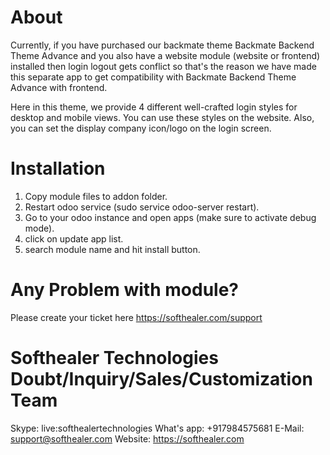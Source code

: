 About
============
Currently, if you have purchased our backmate theme Backmate Backend Theme Advance and you also have a website module (website or frontend) installed then login logout gets conflict so that's the reason we have made this separate app to get compatibility with Backmate Backend Theme Advance with frontend.

Here in this theme, we provide 4 different well-crafted login styles for desktop and mobile views. You can use these styles on the website. Also, you can set the display company icon/logo on the login screen.

Installation
============
1) Copy module files to addon folder.
2) Restart odoo service (sudo service odoo-server restart).
3) Go to your odoo instance and open apps (make sure to activate debug mode).
4) click on update app list.
5) search module name and hit install button.

Any Problem with module?
=====================================
Please create your ticket here https://softhealer.com/support

Softhealer Technologies Doubt/Inquiry/Sales/Customization Team
=====================================
Skype: live:softhealertechnologies
What's app: +917984575681
E-Mail: support@softhealer.com
Website: https://softhealer.com
